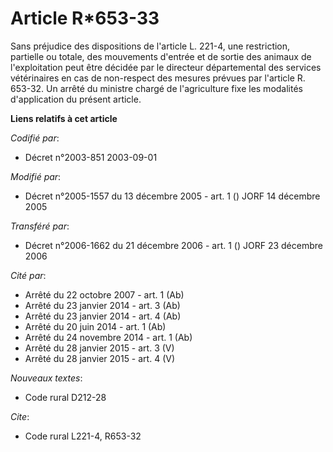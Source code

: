# Article R*653-33

Sans préjudice des dispositions de l'article L. 221-4, une restriction, partielle ou totale, des mouvements d'entrée et de
sortie des animaux de l'exploitation peut être décidée par le directeur départemental des services vétérinaires en cas de
non-respect des mesures prévues par l'article R. 653-32. Un arrêté du ministre chargé de l'agriculture fixe les modalités
d'application du présent article.

**Liens relatifs à cet article**

_Codifié par_:

  - Décret n°2003-851 2003-09-01

_Modifié par_:

  - Décret n°2005-1557 du 13 décembre 2005 - art. 1 () JORF 14 décembre 2005

_Transféré par_:

  - Décret n°2006-1662 du 21 décembre 2006 - art. 1 () JORF 23 décembre 2006

_Cité par_:

  - Arrêté du 22 octobre 2007 - art. 1 (Ab)
  - Arrêté du 23 janvier 2014 - art. 3 (Ab)
  - Arrêté du 23 janvier 2014 - art. 4 (Ab)
  - Arrêté du 20 juin 2014 - art. 1 (Ab)
  - Arrêté du 24 novembre 2014 - art. 1 (Ab)
  - Arrêté du 28 janvier 2015 - art. 3 (V)
  - Arrêté du 28 janvier 2015 - art. 4 (V)

_Nouveaux textes_:

  - Code rural D212-28

_Cite_:

  - Code rural L221-4, R653-32
